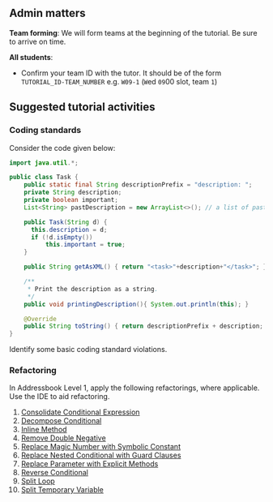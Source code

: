 ## Admin matters
**Team forming**: We will form teams at the beginning of the tutorial. Be sure to arrive on time.

<panel src="../../admin/project-teams.md#main" header="Admin {{ icon_embedding }} Team Forming :star:" minimized />

**All students**: 
* Confirm your team ID with the tutor. It should be of the form `TUTORIAL_ID-TEAM_NUMBER` e.g. `W09-1` (`W`ed `09`00 slot, team `1`)


## Suggested tutorial activities

### Coding standards
Consider the code given below:
```java
import java.util.*;

public class Task {
    public static final String descriptionPrefix = "description: ";
    private String description;
    private boolean important;
    List<String> pastDescription = new ArrayList<>(); // a list of past descriptions

    public Task(String d) {
      this.description = d;
      if (!d.isEmpty())
          this.important = true;
    }

    public String getAsXML() { return "<task>"+description+"</task>"; }

    /**
     * Print the description as a string.
     */
    public void printingDescription(){ System.out.println(this); }

    @Override
    public String toString() { return descriptionPrefix + description; }
}
```

Identify some basic coding standard violations.

### Refactoring

In Addressbook Level 1, apply the following refactorings, where applicable. Use the IDE to aid refactoring.
1. [Consolidate Conditional Expression](https://refactoring.com/catalog/consolidateConditionalExpression.html)
2. [Decompose Conditional](https://refactoring.com/catalog/decomposeConditional.html)
3. [Inline Method](https://refactoring.com/catalog/inlineMethod.html)
4. [Remove Double Negative](https://refactoring.com/catalog/removeDoubleNegative.html)
5. [Replace Magic Number with Symbolic Constant](https://refactoring.com/catalog/replaceMagicNumberWithSymbolicConstant.html)
6. [Replace Nested Conditional with Guard Clauses](https://refactoring.com/catalog/replaceNestedConditionalWithGuardClauses.html)
7. [Replace Parameter with Explicit Methods](https://refactoring.com/catalog/replaceParameterWithExplicitMethods.html)
8. [Reverse Conditional](https://refactoring.com/catalog/reverseConditional.html)
9. [Split Loop](https://refactoring.com/catalog/splitLoop.html)
10. [Split Temporary Variable](https://refactoring.com/catalog/splitTemporaryVariable.html)

